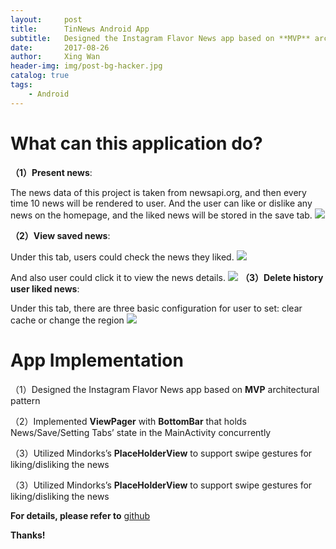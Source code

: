 ```yaml
---
layout:     post
title:      TinNews Android App
subtitle:   Designed the Instagram Flavor News app based on **MVP** architectural pattern
date:       2017-08-26
author:     Xing Wan
header-img: img/post-bg-hacker.jpg
catalog: true
tags:
    - Android
---
```


# What can this application do? 
**（1）Present news**:

The news data of this project is taken from newsapi.org, and then every time 10 news will be rendered to user. And the user can like or dislike any news on the homepage, and the liked news will be stored in the save tab.
![](https://lh3.googleusercontent.com/F2vUzjeDiOCFTacIyZ0oqyri9UfEeisiW583PKAZkgwEcrn5Lb869JtpIXnqzulhiH1_D_H5A1KapAteRcFUUjxexKJVTbQ6HZTgvjGts-HIrhvlhYr7VP6u1F-jaEBLISwTKKeJzc0ueGJ_XdY64eA84hAUEfE_hPVKkAw-LGMUMEJtglCsYWe6vApl3wVGHL8i6Niql61cZTYiKJ02XaV78oaAnQJyQQyvVBTy6ZaQnNvSJL4tKuZd5MpxHEsznFjsxMUFRjvY-Jm2UEtTPlpWWckJivjJP4mzvxMQsBAxrBduYHji_6BwygYIAJc0pD5R0ub0zxiI8CCbUcY2SyHXL0zmDh6dG3CVLQxD_t8icAaW4izZw3QlCaN88ZhwLAFBKZ8Py1q-RrnCpDFJ2sWBfbCKZIc8-WKDgAdkZH7hKbt_H9rKsmbcuuGBwV5C1f4Au6idFfUsCKgdSTz6nAuR-Fzzpi47mt7aIt_5JKHGh3y4H2d9Zc-lu-snlE2oSRKnUP-dKYkiX6UyxjeMyzvBBQkdOzMIWF79xBK2_yNCDvg1clf42rjaQb-mi5poX3Okk1c_pBlHcPxRHBJTeZFNu6SkVmMyaxFW-i5YWOzliWcIcIcY4yIIWH8nXEycIVtRluMDnMjrbWa_MgqXogyl=w273-h451-no)


**（2）View saved news**:

Under this tab, users could check the news they liked.
![](https://lh3.googleusercontent.com/mrZCdTy6PyOzJxJeKSTgbqk_4NAaAF2QAcMsYMzGBToRZvGLv2G9QZfnbsPE0IQQyDqJcA6-K4bQPYscVC9QVDoBHf0UK6FzNBimKMHWu_qk4hT0kLYd0S1GZkB-pRAx4HOWrLx-cxEPYjXzOAdNz_XXd-6QFQBo91IdvYQ3r93IqvN6IRCaP2CA680cVbUpnZ7_i7lVVip63vBGZyTXtPFfM_1PQNu3AtKMk1sfwDSLWkhx2dd6hKa7Vn5LU18E1P6wDun2VeNNRL3_zMg7ewzMqVHxNnRLXdgOMGoCDRA0dzlah2EFH59wVrRTHZISAdnabNXqCpmCw6MYEUS_LGzAKId1DTF3LitVSFtexK5LIxIXoPfjkOEy3am40eodZ3NHHYsfBxFSaJ9Et1aN_xrm15kG6X7981wOv3KjNF25Dob9HLB_ZjYgB6v7B1Lu1NBDFaukepZRItriYJH8EqHc3CTOi97Vdud2Vpmw75lQ9TuYupwNZ098kN0Ty7KZC9blDKgCtmyOqzLU-AuAoEbmgK5aGUIrUaDZt6s9V_TBRh1UnFOlJkjWYZOc08I-QZdc54u9NyPDFSZvlT1l9SD6UydB62pLNTuh5GwlB4EOvV3wdP8x-4Dzr_7dzY8j3euxJOz3VFVE1vt4-6mUl0oY=w272-h448-no)

And also user could click it to view the news details.
![](https://lh3.googleusercontent.com/jrDWXvOuK47PGrrLL1QVTZBjn-RP7LmhoRveB4Jhw1ayPs2d7QT7F-hx_4_GrwUOtFBVlnu4pOGZcQ4q9lWpPm-x0-GOSVf0yt6cWBkzpWzEqY6lze8QqlZu6kbdxBiwgaTfgJXtaGm8Y9C0sb1wwyVy_Z630FE2Aj0CG15ZwsFiPGoL2f1YcUmtskgWGGQbUP6XNRxkL30Q10t_BuTXcZ1fjE4g343uSTB8T8VsdGVg1mnJA3fCDNwx_tuMwX1sz5r55WIgyTZuLPvikRWEzFa7VWbCdBJc8W7G_EAfsqRT5-yLmTS9yGP-Bg1eXKjvOEDpNKlJmv2g0fG7mw30Q_Jad_zFjf5XYMdc4v2T1PzikE9aPCM6bD6J8iDmy7vYUCxnsg4z5F-ox4F2zUnMfITWutq1rbfOUO6KmGXG6FluJWPtI2BVA4BgVw4dpF0jUQjiwUfVL2M5wpchj4RTVUPaLnxSjyu1u7JBz0WQLgI-2EEJTJh8Ey-6dsUp6xmsV8agnTDA71W5AvSIfZAhPGV5_2yPRex_ScYDe5XTKpPK9dOTM1bcSPayEHScaxZOuOKz16Q7hPIXtp73P1gp1LSZbJXQTWifyD4PcwjQNtjhbHfeZC9kIru6S2LU992aRFqh2goZnlh7xWebcJiD2-g7=w269-h447-no)
**（3）Delete history user liked news**:

Under this tab, there are three basic configuration for user to set: clear cache or change the region
![](https://lh3.googleusercontent.com/D3lLolLGwewV6LHMBQkFzLQP7i3RcgOdRV-vEnfpeahmrPaY7fqsx3TL7zz77UTo7jsAIwHyyaPoKQHxVMQQVqemhjn2FNrhHOZCP4vTHUa7iB6p6XQmD9CzxMWzREeC4M_b2nV2atGwagHlyXwjzDZ3w7LwlqY7kmVkF7vVv4WIxrCuZXqoQUgqxOAsc2-aCGakmsgBhPRk1IbaprQ8Y8M3pIGdiRcpDNtprUfFuLkS7fnVkUymQ2ZQKZr5QNeGEkvtkss2yjGxk7YKRDPDdGg8BvBE21SOI92yeuscBnJbFTThWk_OaGX4GctG3LYt6QOh1ygP9S7FTbXLk8V3_r351oZqaWtJ2cd9ckwVlXhCJmJ2fOxvWVpmnTBMAa1kTYoe3YlGb2tCG5Htn07suM6FhnTRJ5S8nbkz2ZukHk9_lLqn2V-7FPrfo1YGvhhOocHyzpuiJRiIWYjA0ynBsfruHF5vnKA1w9AMjbsOF4P_Rm1X4f4X2kXKmBKg_nEUhLH6yQAC2ygCldE7qau1igLo151Za-PuC7ur6rFdNI3owGkMzmSUAKrWAF9kSysZksoFxjVXpIHNbxhX1bPR6za4LH1XXWZm6We0hUcrMFRidiD7-yTIPwFL5bOdYa5rz_OUqc-L4_tzFzbKeSY-4HjM=w270-h449-no)

# App Implementation

（1）Designed the Instagram Flavor News app based on **MVP** architectural pattern

（2）Implemented **ViewPager** with **BottomBar** that holds News/Save/Setting Tabs’ state in the MainActivity concurrently

（3）Utilized Mindorks’s **PlaceHolderView** to support swipe gestures for liking/disliking the news

（3）Utilized Mindorks’s **PlaceHolderView** to support swipe gestures for liking/disliking the news


**For details, please refer to** [github](https://github.com/bigAppleIsBiggerThanApple/AroundWebApp)

**Thanks!**

<!--stackedit_data:
eyJoaXN0b3J5IjpbLTE4MDM3Njg1NDYsMjA1OTQ0MzkyMywzOD
c4MzgxODEsLTEyMDU2ODk5MTQsLTMzMTk2NTQ0OF19
-->